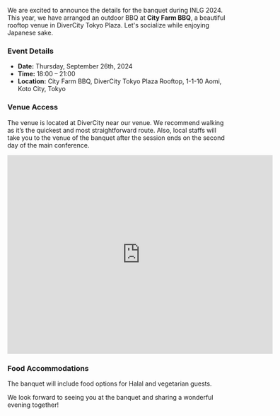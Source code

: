 We are excited to announce the details for the banquet during INLG 2024. This year, we have arranged an outdoor BBQ at **City Farm BBQ**, a beautiful rooftop venue in DiverCity Tokyo Plaza. Let's socialize while enjoying Japanese sake.

### Event Details
- **Date:** Thursday, September 26th, 2024
- **Time:** 18:00 – 21:00
- **Location:** City Farm BBQ, DiverCity Tokyo Plaza Rooftop, 1-1-10 Aomi, Koto City, Tokyo

### Venue Access
The venue is located at DiverCity near our venue. We recommend walking as it’s the quickest and most straightforward route. Also, local staffs will take you to the venue of the banquet after the session ends on the second day of the main conference.

<iframe src="https://www.google.com/maps/embed?pb=!1m18!1m12!1m3!1d3243.1204460773197!2d139.7749935!3d35.6247571!2m3!1f0!2f0!3f0!3m2!1i1024!2i768!4f13.1!3m3!1m2!1s0x601889f9d386969b%3A0xa8c9638142b98aa6!2z6YO95Lya44Gu6L6y5ZyS44OQ44O844OZ44Kt44Ol44O85bqD5aC0!5e0!3m2!1sen!2sjp!4v1723121812997!5m2!1sen!2sjp" width="600" height="450" style="border:0;" allowfullscreen="" loading="lazy" referrerpolicy="no-referrer-when-downgrade"></iframe>

### Food Accommodations
The banquet will include food options for Halal and vegetarian guests.

We look forward to seeing you at the banquet and sharing a wonderful evening together!
